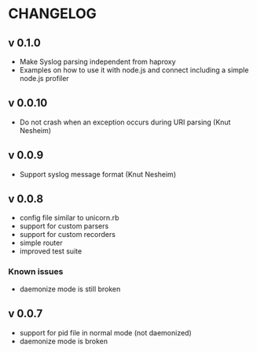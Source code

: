 # CHANGELOG

## v 0.1.0

* Make Syslog parsing independent from haproxy
* Examples on how to use it with node.js and connect including a simple
  node.js profiler

## v 0.0.10

* Do not crash when an exception occurs during URI parsing (Knut
  Nesheim)

## v 0.0.9

* Support syslog message format (Knut Nesheim)

## v 0.0.8

* config file similar to unicorn.rb
* support for custom parsers
* support for custom recorders
* simple router
* improved test suite

### Known issues

* daemonize mode is still broken

## v 0.0.7

* support for pid file in normal mode (not daemonized)
* daemonize mode is broken
